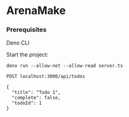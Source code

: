 # ArenaMake

### Prerequisites
Deno CLI

Start the project:

```
deno run --allow-net --allow-read server.ts
```

`POST localhost:3000/api/todos`
```
{
  "title": "Todo 1",
  "complete": false,
  "todoId": 1
}
```